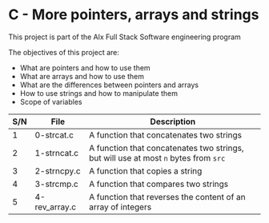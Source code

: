 # C - More pointers, arrays and strings

This project is part of the Alx Full Stack Software engineering program

The objectives of this project are:
- What are pointers and how to use them
- What are arrays and how to use them
- What are the differences between pointers and arrays
- How to use strings and how to manipulate them
- Scope of variables

| S/N | File | Description |
| --- | --------- | -------------------- |
| 1 | 0-strcat.c | A function that concatenates two strings |
| 2 | 1-strncat.c | A function that concatenates two strings, but will use at most `n` bytes from `src`|
| 3 | 2-strncpy.c | A function that copies a string |
| 4 | 3-strcmp.c | A function that compares two strings |
| 5 | 4-rev_array.c | A function that reverses the content of an array of integers |
